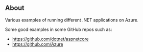 ## About

Various examples of running different .NET applications on Azure.

Some good examples in some GitHub repos such as:

- https://github.com/dotnet/aspnetcore
- https://github.com/Azure


